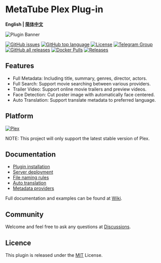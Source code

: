 # MetaTube Plex Plug-in

**English | [简体中文](./README_ZH.md)**

![Plugin Banner](https://metatube-community.github.io/images/banner-dark.png)

[![GitHub issues](https://img.shields.io/github/issues/metatube-community/MetaTube.bundle?logo=github)](https://github.com/metatube-community/MetaTube.bundle/issues)
[![GitHub top language](https://img.shields.io/github/languages/top/metatube-community/MetaTube.bundle?color=%23FFD43B&label=Python&logo=python)](https://github.com/metatube-community/MetaTube.bundle/search?l=python)
[![License](https://img.shields.io/github/license/metatube-community/MetaTube.bundle)](https://github.com/metatube-community/MetaTube.bundle/blob/main/LICENSE)
[![Telegram Group](https://img.shields.io/badge/Telegram-2CA5E0?logo=telegram&logoColor=white)](https://t.me/MetaTubePlugin)
[![GitHub all releases](https://img.shields.io/github/downloads/metatube-community/MetaTube.bundle/total)](https://github.com/metatube-community/MetaTube.bundle)
[![Docker Pulls](https://img.shields.io/docker/pulls/metatube/metatube-server?logo=docker)](https://hub.docker.com/r/metatube/metatube-server)
[![Releases](https://img.shields.io/github/v/release/metatube-community/MetaTube.bundle?display_name=release&logo=smartthings)](https://github.com/metatube-community/MetaTube.bundle/releases)

## Features

- Full Metadata: Including title, summary, genres, director, actors.
- Full Search: Support movie searching between various providers.
- Trailer Video: Support online movie trailers and preview videos.
- Face Detection: Cut poster image with automatically face centered.
- Auto Translation: Support translate metadata to preferred language.

## Platform

[![Plex](https://img.shields.io/static/v1?color=%23E5A00D&style=for-the-badge&label=Plex&logo=data:image/svg+xml;base64,PHN2ZyB4bWxucz0iaHR0cDovL3d3dy53My5vcmcvMjAwMC9zdmciIHZpZXdCb3g9IjAgMCA1MTIgNTEyIj48cmVjdCB3aWR0aD0iNTEyIiBoZWlnaHQ9IjUxMiIgcng9IjE1JSIgZmlsbD0iIzI4MmEyZCIvPjxwYXRoIGQ9Ik0yNTYgNzBIMTQ4bDEwOCAxODYtMTA4IDE4NmgxMDhsMTA4LTE4NnoiIGZpbGw9IiNlNWEwMGQiLz48L3N2Zz4=&message=stable)](https://www.plex.tv/)

NOTE: This project will only support the latest stable version of Plex.

## Documentation

- [Plugin installation](https://metatube-community.github.io/wiki/plugin-installation/)
- [Server deployment](https://metatube-community.github.io/wiki/server-deployment/)
- [File naming rules](https://metatube-community.github.io/wiki/naming-rules/)
- [Auto translation](https://metatube-community.github.io/wiki/auto-translation/)
- [Metadata providers](https://metatube-community.github.io/wiki/metadata-providers/)

Full documentation and examples can be found at [Wiki](https://metatube-community.github.io/wiki/).

## Community

Welcome and feel free to ask any questions at [Discussions](https://github.com/metatube-community/MetaTube.bundle/discussions).

## Licence

This plugin is released under the [MIT](https://github.com/metatube-community/MetaTube.bundle/blob/main/LICENSE) License.
